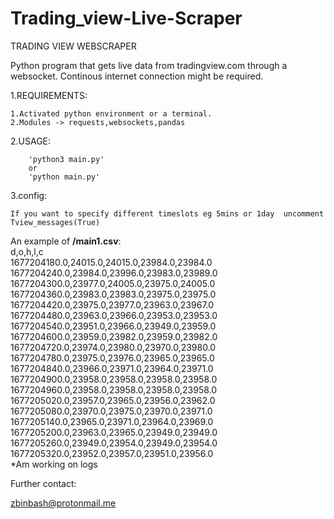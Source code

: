# Trading_view-Live-Scraper

TRADING VIEW WEBSCRAPER

Python program that gets live data from tradingview.com through a websocket.
Continous internet connection might be required.


1.REQUIREMENTS:

    1.Activated python environment or a terminal.
    2.Modules -> requests,websockets,pandas
    
    
2.USAGE:	

		'python3 main.py'
		or
		'python main.py'
		
3.config:

	If you want to specify different timeslots eg 5mins or 1day  uncomment Tview_messages(True)
	
An example of **/main1.csv**:<br>
d,o,h,l,c<br>
1677204180.0,24015.0,24015.0,23984.0,23984.0<br>
1677204240.0,23984.0,23996.0,23983.0,23989.0<br>
1677204300.0,23977.0,24005.0,23975.0,24005.0<br>
1677204360.0,23983.0,23983.0,23975.0,23975.0<br>
1677204420.0,23975.0,23977.0,23963.0,23967.0<br>
1677204480.0,23963.0,23966.0,23953.0,23953.0<br>
1677204540.0,23951.0,23966.0,23949.0,23959.0<br>
1677204600.0,23959.0,23982.0,23959.0,23982.0<br>
1677204720.0,23974.0,23980.0,23970.0,23980.0<br>
1677204780.0,23975.0,23976.0,23965.0,23965.0<br>
1677204840.0,23966.0,23971.0,23964.0,23971.0<br>
1677204900.0,23958.0,23958.0,23958.0,23958.0<br>
1677204960.0,23958.0,23958.0,23958.0,23958.0<br>
1677205020.0,23957.0,23965.0,23956.0,23962.0<br>
1677205080.0,23970.0,23975.0,23970.0,23971.0<br>
1677205140.0,23965.0,23971.0,23964.0,23969.0<br>
1677205200.0,23963.0,23965.0,23949.0,23949.0<br>
1677205260.0,23949.0,23954.0,23949.0,23954.0<br>
1677205320.0,23952.0,23957.0,23951.0,23956.0<br>
*Am working on logs


Further contact:

zbinbash@protonmail.me
		
	
